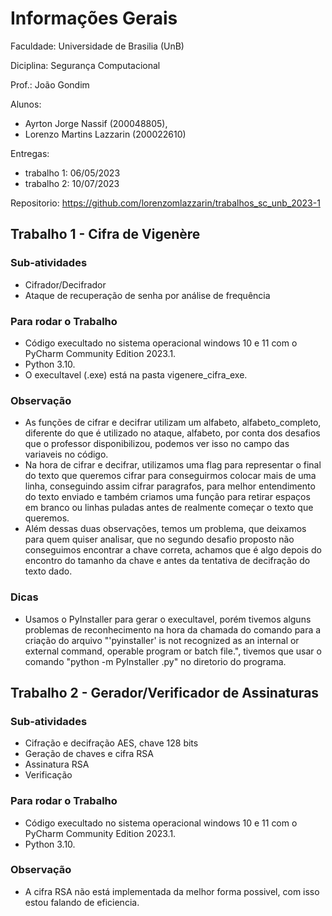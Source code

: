 # Informações Gerais

Faculdade: Universidade de Brasilia (UnB)

Diciplina: Segurança Computacional

Prof.: João Gondim

Alunos: 
* Ayrton Jorge Nassif (200048805),
* Lorenzo Martins Lazzarin (200022610)

Entregas:
* trabalho 1: 06/05/2023
* trabalho 2: 10/07/2023

Repositorio: https://github.com/lorenzomlazzarin/trabalhos_sc_unb_2023-1

## Trabalho 1 - Cifra de Vigenère

### Sub-atividades

* Cifrador/Decifrador
* Ataque de recuperação de senha por análise de frequência

### Para rodar o Trabalho

* Código execultado no sistema operacional windows 10 e 11 com o PyCharm Community Edition 2023.1.
* Python 3.10.
* O execultavel (.exe) está na pasta vigenere_cifra_exe.

### Observação

* As funções de cifrar e decifrar utilizam um alfabeto, alfabeto_completo, diferente do que é utilizado no ataque, alfabeto, por conta dos desafios que o professor disponibilizou, podemos ver isso no campo das variaveis no código.
* Na hora de cifrar e decifrar, utilizamos uma flag para representar o final do texto que queremos cifrar para conseguirmos colocar mais de uma linha, conseguindo assim cifrar paragrafos, para melhor entendimento do texto enviado e também criamos uma função para retirar espaços em branco ou linhas puladas antes de realmente começar o texto que queremos.
* Além dessas duas observações, temos um problema, que deixamos para quem quiser analisar, que no segundo desafio proposto não conseguimos encontrar a chave correta, achamos que é algo depois do encontro do tamanho da chave e antes da tentativa de decifração do texto dado.

### Dicas

* Usamos o PyInstaller para gerar o execultavel, porém tivemos alguns problemas de reconhecimento na hora da chamada do comando para a criação do arquivo "'pyinstaller' is not recognized as an internal or external command, operable program or batch file.", tivemos que usar o comando "python -m PyInstaller <nome do exe>.py" no diretorio do programa.

## Trabalho 2 - Gerador/Verificador de Assinaturas

### Sub-atividades

* Cifração e decifração AES, chave 128 bits
* Geração de chaves e cifra RSA
* Assinatura RSA
* Verificação

### Para rodar o Trabalho

* Código execultado no sistema operacional windows 10 e 11 com o PyCharm Community Edition 2023.1.
* Python 3.10.

### Observação

* A cifra RSA não está implementada da melhor forma possivel, com isso estou falando de eficiencia.
